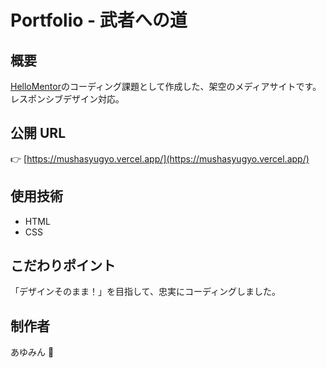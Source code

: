 # Portfolio - 武者への道

## 概要

[HelloMentor](https://hellomentor.jp/)のコーディング課題として作成した、架空のメディアサイトです。  
レスポンシブデザイン対応。

## 公開 URL

👉 [https://mushasyugyo.vercel.app/](https://mushasyugyo.vercel.app/)

## 使用技術

- HTML
- CSS

## こだわりポイント

「デザインそのまま！」を目指して、忠実にコーディングしました。

## 制作者

あゆみん 🌻
